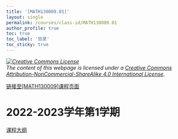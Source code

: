 ```yaml
---
title: '[MATH130009.01]'
layout: single
permalink: /courses/class-id/MATH130009.01
author_profile: true
toc: true
toc_label: '目录'
toc_sticky: true
---
```


<div class='notice--warning'>
<p><i><a rel='license' href='http://creativecommons.org/licenses/by-nc-sa/4.0/'><img alt='Creative Commons License' style='border-width:0' src='https://i.creativecommons.org/l/by-nc-sa/4.0/88x31.png' /></a><br /> The content of this webpage is licensed under a <a rel='license' href='http://creativecommons.org/licenses/by-nc-sa/4.0/'>Creative Commons Attribution-NonCommercial-ShareAlike 4.0 International License</a>.</i></p>
</div>

<a href='https://fdu-math.github.io/courses/MATH130009'>链接至[MATH130009]课程页面<a>

# 2022-2023学年第1学期

<a href='https://fdu-math.github.io/assets/docs/courses/MATH130009.01-2022-2023-1 (Encrypted).pdf'>课程大纲</a>